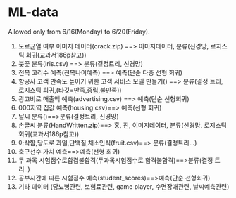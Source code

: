 # ML-data
Allowed only from 6/16(Monday) to 6/20(Friday).
1. 도로균열 여부 이미지 데이터(crack.zip) ==> 이미지데이터, 분류(신경망, 로지스틱 회귀(교과서186p참고))
2. 붓꽃 분류(iris.csv) ==> 분류(결정트리, 신경망)
3. 전복 고리수 예측(전복나이예측) ==> 예측(단순 다중 선형 회귀)
4. 항공사 고객 만족도 높이기 위한 고객 서비스 모델 만들기() ==> 분류(결정 트리, 로지스틱 회귀,(타깃=만족,중립,불만족))
5. 광고비로 매출액 예측(advertising.csv) ==> 예측(단순 선형회귀)
6. 000지역 집값 예측(housing.csv)==> 예측(선형 회귀)
8. 날씨 분류()==>분류(결정트리, 신경망)
9. 손글씨 분류(HandWritten.zip)==> 홍, 진, 이미지데이터, 분류(신경망, 로지스틱 회귀(교과서186p참고))
10. 아삭함,당도로 과일,단백질,채소인식(fruit.csv)==> 분류(결정트리...)
11. 축구선수 가치 예측==>예측(선형 회귀)
12. 두 과목 시험점수로합겹불합격(두과목시험점수로 합격불합격)==>분류(결정 트리..)
13. 공부시간에 따른 시험점수 예측(student_scores)==>예측(단순 선형회귀)
14. 기타 데이터 (당뇨병관련, 보험료관련, game player, 수면장애관련, 날씨예측관련)

